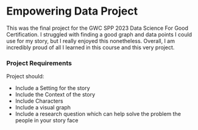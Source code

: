 # Empowering Data Project 
This was the final project for the GWC SPP 2023 Data Science For Good Certification. I struggled with finding a good graph and data points I could use for my story, but I really enjoyed this nonetheless.
Overall, I am incredibly proud of all I learned in this course and this very project. 

### Project Requirements
Project should:
- Include a Setting for the story
- Include the Context of the story
- Include Characters 
- Include a visual graph
- Include a research question which can help solve the problem the people in your story face

